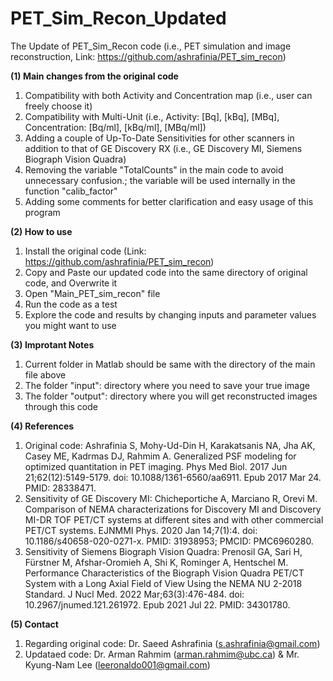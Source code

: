 # PET_Sim_Recon_Updated
The Update of PET_Sim_Recon code (i.e., PET simulation and image reconstruction, Link: https://github.com/ashrafinia/PET_sim_recon)


**(1) Main changes from the original code**
1) Compatibility with both Activity and Concentration map (i.e., user can freely choose it)
2) Compatibility with Multi-Unit (i.e., Activity: [Bq], [kBq], [MBq], Concentration: [Bq/ml], [kBq/ml], [MBq/ml])
3) Adding a couple of Up-To-Date Sensitivities for other scanners in addition to that of GE Discovery RX (i.e.,  GE Discovery MI, Siemens Biograph Vision Quadra)
4) Removing the variable "TotalCounts" in the main code to avoid unnecessary confusion.; the variable will be used internally in the function "calib_factor"
5) Adding some comments for better clarification and easy usage of this program

**(2) How to use**
1) Install the original code (Link: https://github.com/ashrafinia/PET_sim_recon)
2) Copy and Paste our updated code into the same directory of original code, and Overwrite it
3) Open "Main_PET_sim_recon" file
4) Run the code as a test
5) Explore the code and results by changing inputs and parameter values you might want to use

**(3) Improtant Notes**
1) Current folder in Matlab should be same with the directory of the main file above
2) The folder "input": directory where you need to save your true image
3) The folder "output": directory where you will get reconstructed images through this code

**(4) References**
1) Original code: Ashrafinia S, Mohy-Ud-Din H, Karakatsanis NA, Jha AK, Casey ME, Kadrmas DJ, Rahmim A. Generalized PSF modeling for optimized quantitation in PET imaging. Phys Med Biol. 2017 Jun 21;62(12):5149-5179. doi: 10.1088/1361-6560/aa6911. Epub 2017 Mar 24. PMID: 28338471.
2) Sensitivity of GE Discovery MI: Chicheportiche A, Marciano R, Orevi M. Comparison of NEMA characterizations for Discovery MI and Discovery MI-DR TOF PET/CT systems at different sites and with other commercial PET/CT systems. EJNMMI Phys. 2020 Jan 14;7(1):4. doi: 10.1186/s40658-020-0271-x. PMID: 31938953; PMCID: PMC6960280.
3) Sensitivity of Siemens Biograph Vision Quadra: Prenosil GA, Sari H, Fürstner M, Afshar-Oromieh A, Shi K, Rominger A, Hentschel M. Performance Characteristics of the Biograph Vision Quadra PET/CT System with a Long Axial Field of View Using the NEMA NU 2-2018 Standard. J Nucl Med. 2022 Mar;63(3):476-484. doi: 10.2967/jnumed.121.261972. Epub 2021 Jul 22. PMID: 34301780.

**(5) Contact**
1) Regarding original code: Dr. Saeed Ashrafinia (s.ashrafinia@gmail.com)
2) Updataed code: Dr. Arman Rahmim (arman.rahmim@ubc.ca) & Mr. Kyung-Nam Lee (leeronaldo001@gmail.com)

